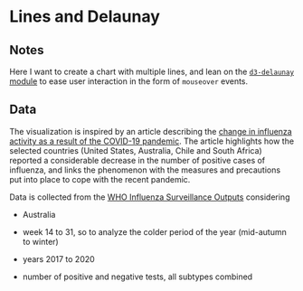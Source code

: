# Lines and Delaunay

<!-- ## [Live Demo]() -->

## Notes

Here I want to create a chart with multiple lines, and lean on the [`d3-delaunay` module](https://github.com/d3/d3-delaunay) to ease user interaction in the form of `mouseover` events.

## Data

The visualization is inspired by an article describing the [change in influenza activity as a result of the COVID-19 pandemic](https://www.cdc.gov/mmwr/volumes/69/wr/mm6937a6.htm?s_cid=mm6937a6_w). The article highlights how the selected countries (United States, Australia, Chile and South Africa) reported a considerable decrease in the number of positive cases of influenza, and links the phenomenon with the measures and precautions put into place to cope with the recent pandemic.

Data is collected from the [WHO Influenza Surveillance Outputs](https://www.who.int/influenza/resources/charts/en/) considering

- Australia

- week 14 to 31, so to analyze the colder period of the year (mid-autumn to winter)

- years 2017 to 2020

- number of positive and negative tests, all subtypes combined
